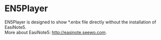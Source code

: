 # EN5Player
EN5Player is designed to show *.enbx file directly without the installation of EasiNote5.  
More about EasiNote5: http://easinote.seewo.com.
